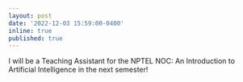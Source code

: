 ```yaml
---
layout: post
date: '2022-12-03 15:59:00-0400'
inline: true
published: true
---
```


I will be a Teaching Assistant for the NPTEL NOC: An Introduction to Artificial Intelligence in the next semester!
